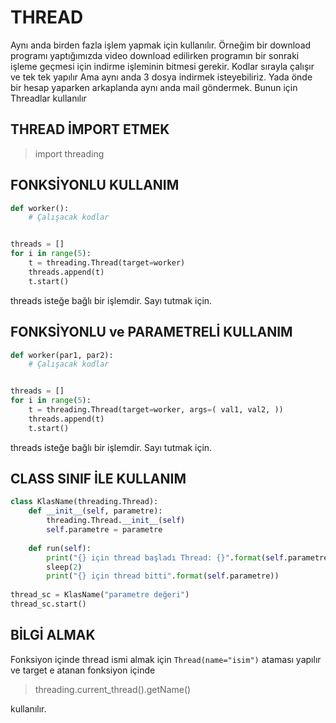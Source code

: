 # THREAD
Aynı anda birden fazla işlem yapmak için kullanılır.
Örneğim bir download programı yaptığımızda video download edilirken programın bir sonraki işleme geçmesi için indirme işleminin bitmesi gerekir.
Kodlar sırayla çalışır ve tek tek yapılır
Ama aynı anda 3 dosya indirmek isteyebiliriz.
Yada önde bir hesap yaparken arkaplanda aynı anda mail göndermek.
Bunun için Threadlar kullanılır

## THREAD İMPORT ETMEK
> import threading


## FONKSİYONLU KULLANIM
```python
def worker():
    # Çalışacak kodlar


threads = []
for i in range(5):
    t = threading.Thread(target=worker)
    threads.append(t)
    t.start()
```

threads isteğe bağlı bir işlemdir. Sayı tutmak için.


## FONKSİYONLU ve PARAMETRELİ KULLANIM
```python
def worker(par1, par2):
    # Çalışacak kodlar


threads = []
for i in range(5):
    t = threading.Thread(target=worker, args=( val1, val2, ))
    threads.append(t)
    t.start()
```

threads isteğe bağlı bir işlemdir. Sayı tutmak için.


## CLASS SINIF İLE KULLANIM
```python
class KlasName(threading.Thread):
    def __init__(self, parametre):
        threading.Thread.__init__(self)
        self.parametre = parametre
    
    def run(self):
        print("{} için thread başladı Thread: {}".format(self.parametre, threading.current_thread()))
        sleep(2)
        print("{} için thread bitti".format(self.parametre))
 
thread_sc = KlasName("parametre değeri")
thread_sc.start()     
```

## BİLGİ ALMAK
Fonksiyon içinde thread ismi almak için `Thread(name="isim")` ataması yapılır ve target e atanan fonksiyon içinde
> threading.current_thread().getName()

kullanılır.